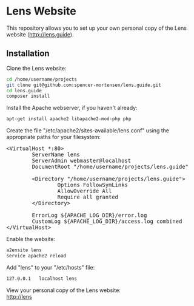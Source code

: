 # Lens Website

This repository allows you to set up your own personal copy of the Lens website
(http://lens.guide).

## Installation

Clone the Lens website:  
```bash
cd /home/username/projects
git clone git@github.com:spencer-mortensen/lens.guide.git
cd lens.guide
composer install
```

Install the Apache webserver, if you haven't already:  
```bash
apt-get install apache2 libapache2-mod-php php
```

Create the file "/etc/apache2/sites-available/lens.conf" using the appropriate
paths for your filesystem:   
<pre>&lt;VirtualHost *:80&gt;
&#9;ServerName lens
&#9;ServerAdmin webmaster@localhost
&#9;DocumentRoot "/home/username/projects/lens.guide"<br>
&#9;&lt;Directory "/home/username/projects/lens.guide"&gt;
&#9;&#9;Options FollowSymLinks
&#9;&#9;AllowOverride All
&#9;&#9;Require all granted
&#9;&lt;/Directory&gt;<br>
&#9;ErrorLog ${APACHE_LOG_DIR}/error.log
&#9;CustomLog ${APACHE_LOG_DIR}/access.log combined
&lt;/VirtualHost&gt;</pre>

Enable the website:  
```bash
a2ensite lens
service apache2 reload
```

Add "lens" to your "/etc/hosts" file:  
```bash
127.0.0.1	localhost lens
```

View your personal copy of the Lens website:  
[http://lens](http://lens)
